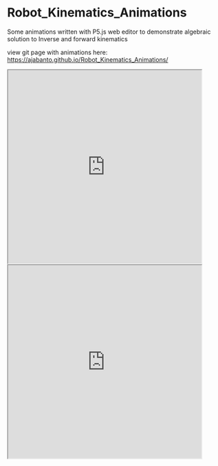 # Robot_Kinematics_Animations
 Some animations written with P5.js web editor to demonstrate algebraic solution to Inverse and forward kinematics

view git page with animations here: https://ajabanto.github.io/Robot_Kinematics_Animations/


<iframe src="https://editor.p5js.org/AJAbanto/embed/CYU0R9R9_" width="450" height="450" ></iframe>
<iframe src="https://editor.p5js.org/AJAbanto/embed/s92ZFmHIy" width="450" height="450"></iframe>
